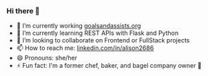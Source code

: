 ### Hi there 👋

<!--
**alison2686/alison2686** is a ✨ _special_ ✨ repository because its `README.md` (this file) appears on your GitHub profile.

Here are some ideas to get you started:

- 🔭 I’m currently working on ...
- 🌱 I’m currently learning ...
- 👯 I’m looking to collaborate on ...
- 🤔 I’m looking for help with ...
- 💬 Ask me about ...
- 📫 How to reach me: ...
- 😄 Pronouns: ...
- ⚡ Fun fact: ...
-->

- 🔭 I’m currently working [goalsandassists.org](https://goalsandassists.org/)
- 🌱 I’m currently learning REST APIs with Flask and Python
- 👯 I’m looking to collaborate on Frontend or FullStack projects
- 📫 How to reach me: [linkedin.com/in/alison2686](https://www.linkedin.com/in/alison2686/)
- 😄 Pronouns: she/her
- ⚡ Fun fact: I'm a former chef, baker, and bagel company owner 🥯

